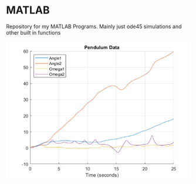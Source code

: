 # MATLAB
Repository for my MATLAB Programs. Mainly just ode45 simulations and other built in functions

![MATLAB Screenshot](doublependpng.PNG)
